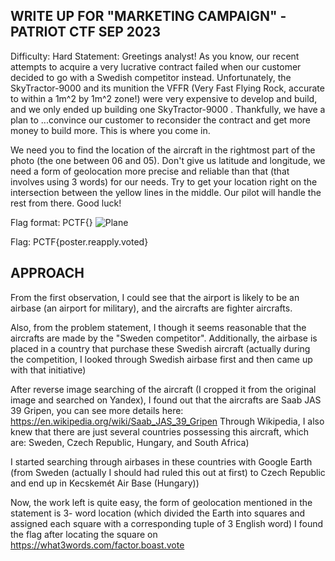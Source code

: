 WRITE UP FOR "MARKETING CAMPAIGN" - PATRIOT CTF SEP 2023
-------------------------------------------------------------------------
Difficulty: Hard
Statement: 
Greetings analyst! As you know, our recent attempts to acquire a very lucrative contract failed when our customer decided to go with a Swedish competitor instead. Unfortunately, the SkyTractor-9000 and its munition the VFFR (Very Fast Flying Rock, accurate to within a 1m^2 by 1m^2 zone!) were very expensive to develop and build, and we only ended up building one SkyTractor-9000 . Thankfully, we have a plan to ...convince our customer to reconsider the contract and get more money to build more. This is where you come in.

We need you to find the location of the aircraft in the rightmost part of the photo (the one between 06 and 05). Don't give us latitude and longitude, we need a form of geolocation more precise and reliable than that (that involves using 3 words) for our needs. Try to get your location right on the intersection between the yellow lines in the middle. Our pilot will handle the rest from there. Good luck!

Flag format: PCTF{}
![Plane](https://github.com/anhvuleduc/WU/assets/144676637/fbe16ba1-ce40-4c13-a72b-bac2fad30efb)

Flag: PCTF{poster.reapply.voted} 

APPROACH
---------
From the first observation, I could see that the airport is likely to be an airbase (an airport for military), and the aircrafts are fighter aircrafts.

Also, from the problem statement, I though it seems reasonable that the aircrafts are made by the "Sweden competitor". Additionally, the airbase is placed in a country that purchase these Swedish aircraft (actually during the competition, I looked through Swedish airbase first and then came up with that initiative)

After reverse image searching of the aircraft (I cropped it from the original image and searched on Yandex), I found out that the aircrafts are Saab JAS 39 Gripen, you can see more details here: https://en.wikipedia.org/wiki/Saab_JAS_39_Gripen
Through Wikipedia, I also knew that there are just several countries possessing this aircraft, which are: Sweden, Czech Republic, Hungary, and South Africa)

I started searching through airbases in these countries with Google Earth (from Sweden (actually I should had ruled this out at first) to Czech Republic and end up in Kecskemét Air Base (Hungary))

Now, the work left is quite easy, the form of geolocation mentioned in the statement is 3- word location (which divided the Earth into squares and assigned each square with a corresponding tuple of 3 English word) I found the flag after locating the square on https://what3words.com/factor.boast.vote
